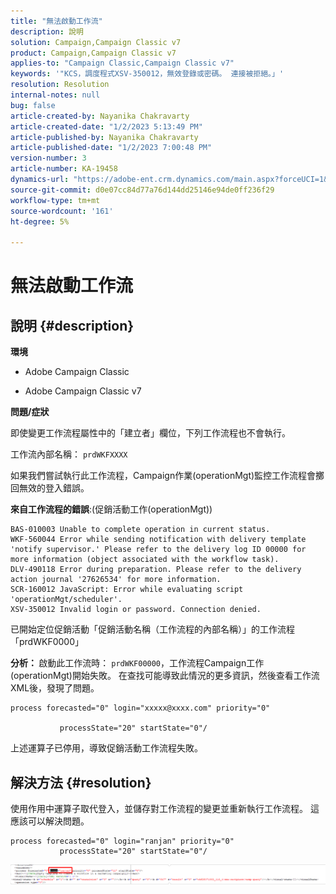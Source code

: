 ```yaml
---
title: "無法啟動工作流"
description: 說明
solution: Campaign,Campaign Classic v7
product: Campaign,Campaign Classic v7
applies-to: "Campaign Classic,Campaign Classic v7"
keywords: '"KCS，調度程式XSV-350012，無效登錄或密碼。 連接被拒絕。」'
resolution: Resolution
internal-notes: null
bug: false
article-created-by: Nayanika Chakravarty
article-created-date: "1/2/2023 5:13:49 PM"
article-published-by: Nayanika Chakravarty
article-published-date: "1/2/2023 7:00:48 PM"
version-number: 3
article-number: KA-19458
dynamics-url: "https://adobe-ent.crm.dynamics.com/main.aspx?forceUCI=1&pagetype=entityrecord&etn=knowledgearticle&id=596d01cc-c08a-ed11-81ac-6045bd006c82"
source-git-commit: d0e07cc84d77a76d144dd25146e94de0ff236f29
workflow-type: tm+mt
source-wordcount: '161'
ht-degree: 5%

---
```


# 無法啟動工作流

## 說明 {#description}


<b>環境</b>

- Adobe Campaign Classic

- Adobe Campaign Classic v7

<b>問題/症狀</b>

即使變更工作流程屬性中的「建立者」欄位，下列工作流程也不會執行。

工作流內部名稱： ``prdWKFXXXX``

如果我們嘗試執行此工作流程，Campaign作業(operationMgt)監控工作流程會擲回無效的登入錯誤。

<b>來自工作流程的錯誤</b>:(促銷活動工作(operationMgt))




```
BAS-010003 Unable to complete operation in current status.
WKF-560044 Error while sending notification with delivery template 'notify supervisor.' Please refer to the delivery log ID 00000 for more information (object associated with the workflow task).
DLV-490118 Error during preparation. Please refer to the delivery action journal '27626534' for more information.
SCR-160012 JavaScript: Error while evaluating script 'operationMgt/scheduler'.
XSV-350012 Invalid login or password. Connection denied.
```




已開始定位促銷活動「促銷活動名稱（工作流程的內部名稱）」的工作流程「prdWKF0000」

<b>分析： </b>
啟動此工作流時： `prdWKF00000`，工作流程Campaign工作(operationMgt)開始失敗。 在查找可能導致此情況的更多資訊，然後查看工作流XML後，發現了問題。




```
process forecasted="0" login="xxxxx@xxxx.com" priority="0"

           processState="20" startState="0"/
```




上述運算子已停用，導致促銷活動工作流程失敗。


## 解決方法 {#resolution}


使用作用中運算子取代登入，並儲存對工作流程的變更並重新執行工作流程。 這應該可以解決問題。




```
process forecasted="0" login="ranjan" priority="0"
           processState="20" startState="0"/
```






![](assets/852729f9-68d0-ec11-a7b5-0022480a8e40.png)
